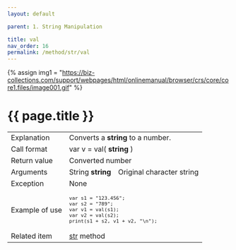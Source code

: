 ```yaml
---
layout: default

parent: 1. String Manipulation

title: val
nav_order: 16
permalink: /method/str/val
---
```

{% assign img1 = "https://biz-collections.com/support/webpages/html/onlinemanual/browser/crs/core/core1.files/image001.gif" %}


# {{ page.title }}

<table>
  <tr>
    <td>Explanation</td>
    <td colspan="2">Converts a <b>string</b> to a number.</td>
  </tr>
  <tr>
    <td>Call format</td>
    <td colspan="2">var v = val( <b>string</b> )</td>
  </tr>
  <tr>
    <td>Return value</td>
    <td colspan="2">Converted number</td>
  </tr>  
  <tr>
    <td>Arguments</td>
    <td>String <b>string</b></td>
    <td>Original character string</td>
  </tr>
  <tr>
    <td>Exception</td>
    <td colspan="2">None</td>
  </tr>
  <tr>
    <td>Example of use</td>
    <td colspan="2"><code><pre>var s1 = "123.456";
var s2 = "789";
var v1 = val(s1);
var v2 = val(s2);
print(s1 + s2, v1 + v2, "\n");</pre></code></td>
  </tr>
  <tr>
    <td>Related item</td>
    <td colspan="2"><a href="/method/str/str">str</a> method</td>
  </tr>
</table>

